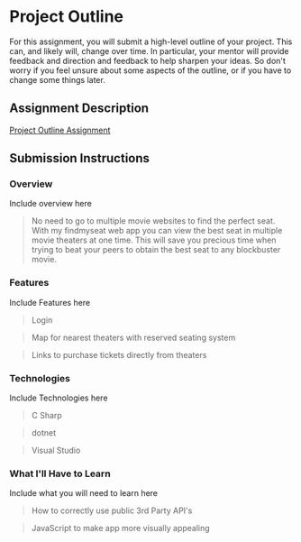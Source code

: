 # Project Outline
For this assignment, you will submit a high-level outline of your project. This can, and likely will, change over time. In particular, your mentor will provide feedback and direction and feedback to help sharpen your ideas. So don't worry if you feel unsure about some aspects of the outline, or if you have to change some things later.

## Assignment Description
[Project Outline Assignment](https://education.launchcode.org/liftoff/assignments/project-outline/)

## Submission Instructions

### Overview
Include overview here
>No need to go to multiple movie websites to find the perfect seat. With my findmyseat web app you can view the best seat in multiple movie theaters at one time. This will save you precious time when trying to beat your peers to obtain the best seat to any blockbuster movie.
### Features
Include Features here
>Login

>Map for nearest theaters with reserved seating system

>Links to purchase tickets directly from theaters

### Technologies
Include Technologies here
>C Sharp

>dotnet

>Visual Studio


### What I'll Have to Learn
Include what you will need to learn here
>How to correctly use public 3rd Party API's

>JavaScript to make app more visually appealing

